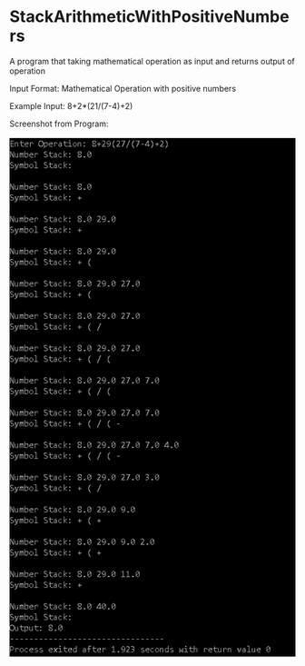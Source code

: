 # StackArithmeticWithPositiveNumbers
A program that taking mathematical operation as input and returns output of operation

Input Format: Mathematical Operation with positive numbers

Example Input: 8+2*(21/(7-4)+2)

Screenshot from Program:

![Alt-Text](/ss.png)
